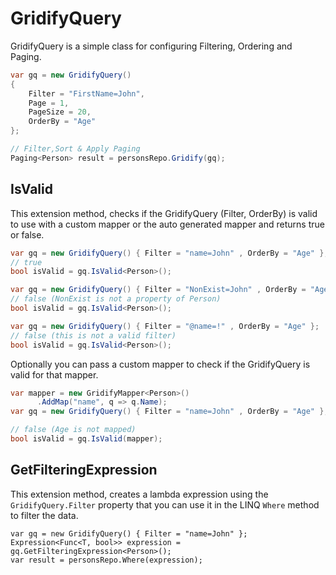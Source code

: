 # GridifyQuery

GridifyQuery is a simple class for configuring Filtering, Ordering and Paging.

``` csharp
var gq = new GridifyQuery()
{
    Filter = "FirstName=John",
    Page = 1,
    PageSize = 20,
    OrderBy = "Age"
};

// Filter,Sort & Apply Paging
Paging<Person> result = personsRepo.Gridify(gq);
```

## IsValid

This extension method, checks if the GridifyQuery (Filter, OrderBy) is valid to use with a custom mapper or the auto generated mapper and returns true or false.

``` csharp
var gq = new GridifyQuery() { Filter = "name=John" , OrderBy = "Age" };
// true
bool isValid = gq.IsValid<Person>();
```

``` csharp
var gq = new GridifyQuery() { Filter = "NonExist=John" , OrderBy = "Age" };
// false (NonExist is not a property of Person)
bool isValid = gq.IsValid<Person>();
```

``` csharp
var gq = new GridifyQuery() { Filter = "@name=!" , OrderBy = "Age" };
// false (this is not a valid filter)
bool isValid = gq.IsValid<Person>();
```

Optionally you can pass a custom mapper to check if the GridifyQuery is valid for that mapper.

``` csharp
var mapper = new GridifyMapper<Person>()
      .AddMap("name", q => q.Name);
var gq = new GridifyQuery() { Filter = "name=John" , OrderBy = "Age" };

// false (Age is not mapped)
bool isValid = gq.IsValid(mapper);
```

## GetFilteringExpression

This extension method, creates a lambda expression using the `GridifyQuery.Filter` property that you can use it in the LINQ `Where` method to filter the data.

``` csharp{2}
var gq = new GridifyQuery() { Filter = "name=John" };
Expression<Func<T, bool>> expression = gq.GetFilteringExpression<Person>();
var result = personsRepo.Where(expression);
```


